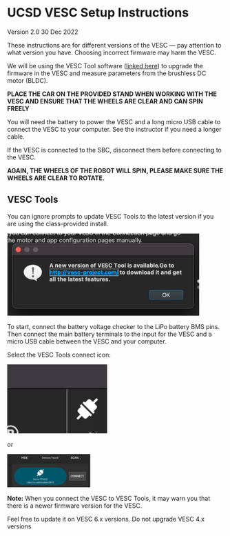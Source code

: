 # UCSD VESC Setup Instructions
Version 2.0 30 Dec 2022

These instructions are for different versions of the VESC &mdash; pay attention to what version you have. Choosing incorrect firmware may harm the VESC.

We will be using the VESC Tool software ([linked here](https://drive.google.com/drive/folders/1m_gqcIWwaCzV3y3raU1FFiEpCyf3rYPi?usp=sharing)) to upgrade the firmware in the VESC and measure parameters from the brushless DC motor (BLDC).

**PLACE THE CAR ON THE PROVIDED STAND WHEN WORKING WITH THE VESC AND ENSURE THAT THE WHEELS ARE CLEAR AND CAN SPIN FREELY**

You will need the battery to power the VESC and a long micro USB cable to connect the VESC to your computer. See the instructor if you need a longer cable.

If the VESC is connected to the SBC, disconnect them before connecting to the VESC.

**AGAIN, THE WHEELS OF THE ROBOT WILL SPIN, PLEASE MAKE SURE THE WHEELS ARE CLEAR TO ROTATE.**

## VESC Tools

You can ignore prompts to update VESC Tools to the latest version if you are using the class-provided install.

![alt text](image.png)

To start, connect the battery voltage checker to the LiPo battery BMS pins. Then connect the main battery terminals to the input for the VESC and a micro USB cable between the VESC and your computer.

Select the VESC Tools connect icon:

![alt text](image-1.png)

or 

![alt text](image-2.png)

**Note:** When you connect the VESC to VESC Tools, it may warn you that there is a newer firmware version for the VESC.

Feel free to update it on VESC 6.x versions. Do not upgrade VESC 4.x versions 